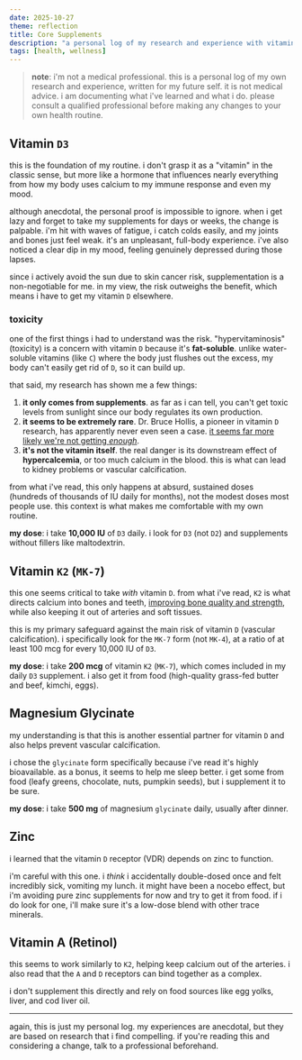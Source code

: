 ```yaml
---
date: 2025-10-27
theme: reflection
title: Core Supplements
description: "a personal log of my research and experience with vitamin D, magnesium, and other essential supplements; not medical advice."
tags: [health, wellness]
---
```


> **note**: i'm not a medical professional. this is a personal log of my own research and experience, written for my future self. it is not medical advice. i am documenting what i've learned and what i do. please consult a qualified professional before making any changes to your own health routine.

## Vitamin `D3`

this is the foundation of my routine. i don't grasp it as a "vitamin" in the classic sense, but more like a hormone that influences nearly everything from how my body uses calcium to my immune response and even my mood.

although anecdotal, the personal proof is impossible to ignore. when i get lazy and forget to take my supplements for days or weeks, the change is palpable. i'm hit with waves of fatigue, i catch colds easily, and my joints and bones just feel weak. it's an unpleasant, full-body experience. i've also noticed a clear dip in my mood, feeling genuinely depressed during those lapses.

since i actively avoid the sun due to skin cancer risk, supplementation is a non-negotiable for me. in my view, the risk outweighs the benefit, which means i have to get my vitamin `D` elsewhere.

### toxicity

one of the first things i had to understand was the risk. "hypervitaminosis" (toxicity) is a concern with vitamin `D` because it's **fat-soluble**. unlike water-soluble vitamins (like `C`) where the body just flushes out the excess, my body can't easily get rid of `D`, so it can build up.

that said, my research has shown me a few things:

1. **it only comes from supplements**. as far as i can tell, you can't get toxic levels from sunlight since our body regulates its own production.
2. **it seems to be extremely rare**. Dr. Bruce Hollis, a pioneer in vitamin `D` research, has apparently never even seen a case. [it seems far more likely we're not getting *enough*](https://www.nationalgeographic.com/premium/article/vitamin-d-nutrient-supplement-health).
3. **it's not the vitamin itself**. the real danger is its downstream effect of **hypercalcemia**, or too much calcium in the blood. this is what can lead to kidney problems or vascular calcification.

from what i've read, this only happens at absurd, sustained doses (hundreds of thousands of IU daily for months), not the modest doses most people use. this context is what makes me comfortable with my own routine.

**my dose**: i take **10,000 IU** of `D3` daily. i look for `D3` (not `D2`) and supplements without fillers like maltodextrin.

## Vitamin `K2` (`MK-7`)

this one seems critical to take *with* vitamin `D`. from what i've read, `K2` is what directs calcium into bones and teeth, [improving bone quality and strength](https://pmc.ncbi.nlm.nih.gov/articles/PMC7230802/), while also keeping it out of arteries and soft tissues.

this is my primary safeguard against the main risk of vitamin `D` (vascular calcification). i specifically look for the `MK-7` form (not `MK-4`), at a ratio of at least 100 mcg for every 10,000 IU of `D3`.

**my dose**: i take **200 mcg** of vitamin `K2` (`MK-7`), which comes included in my daily `D3` supplement. i also get it from food (high-quality grass-fed butter and beef, kimchi, eggs).

## Magnesium Glycinate

my understanding is that this is another essential partner for vitamin `D` and also helps prevent vascular calcification.

i chose the `glycinate` form specifically because i've read it's highly bioavailable. as a bonus, it seems to help me sleep better. i get some from food (leafy greens, chocolate, nuts, pumpkin seeds), but i supplement it to be sure.

**my dose**: i take **500 mg** of magnesium `glycinate` daily, usually after dinner.

## Zinc

i learned that the vitamin `D` receptor (VDR) depends on zinc to function.

i'm careful with this one. i *think* i accidentally double-dosed once and felt incredibly sick, vomiting my lunch. it might have been a nocebo effect, but i'm avoiding pure zinc supplements for now and try to get it from food. if i do look for one, i'll make sure it's a low-dose blend with other trace minerals.

## Vitamin A (Retinol)

this seems to work similarly to `K2`, helping keep calcium out of the arteries. i also read that the `A` and `D` receptors can bind together as a complex.

i don't supplement this directly and rely on food sources like egg yolks, liver, and cod liver oil.

***

again, this is just my personal log. my experiences are anecdotal, but they are based on research that i find compelling. if you're reading this and considering a change, talk to a professional beforehand.
